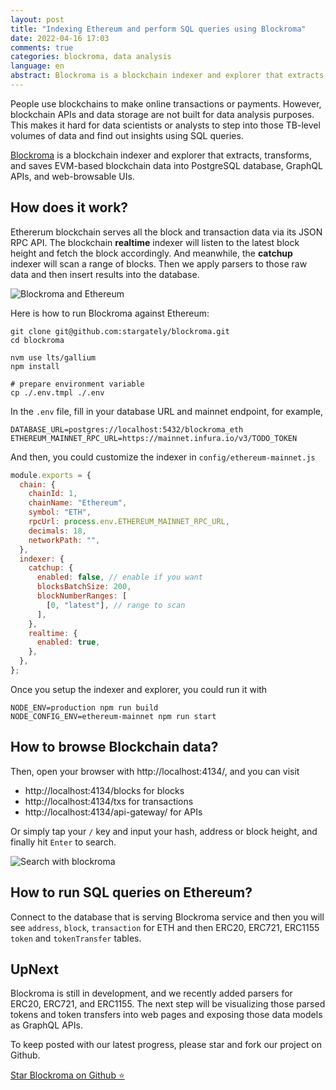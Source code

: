 ```yaml
---
layout: post
title: "Indexing Ethereum and perform SQL queries using Blockroma"
date: 2022-04-16 17:03
comments: true
categories: blockroma, data analysis
language: en
abstract: Blockroma is a blockchain indexer and explorer that extracts, transforms, and saves EVM-based blockchain data into PostgreSQL database, GraphQL APIs, and web-browsable UIs.
---
```


People use blockchains to make online transactions or payments. However, blockchain APIs and data storage are not built for data analysis purposes. This makes it hard for data scientists or analysts to step into those TB-level volumes of data and find out insights using SQL queries.

[Blockroma](https://blockroma.com) is a blockchain indexer and explorer that extracts, transforms, and saves EVM-based blockchain data into PostgreSQL database, GraphQL APIs, and web-browsable UIs.

## How does it work?

Ethererum blockchain serves all the block and transaction data via its JSON RPC API. The blockchain **realtime** indexer will listen to the latest block height and fetch the block accordingly. And meanwhile, the **catchup** indexer will scan a range of blocks. Then we apply parsers to those raw data and then insert results into the database.

![Blockroma and Ethereum](https://tp-misc.b-cdn.net/blockchain-explorer-architecture@2x.png)

Here is how to run Blockroma against Ethereum:

```
git clone git@github.com:stargately/blockroma.git
cd blockroma

nvm use lts/gallium
npm install

# prepare environment variable
cp ./.env.tmpl ./.env
```

In the `.env` file, fill in your database URL and mainnet endpoint, for example,

```shell
DATABASE_URL=postgres://localhost:5432/blockroma_eth
ETHEREUM_MAINNET_RPC_URL=https://mainnet.infura.io/v3/TODO_TOKEN
```

And then, you could customize the indexer in `config/ethereum-mainnet.js`

```js
module.exports = {
  chain: {
    chainId: 1,
    chainName: "Ethereum",
    symbol: "ETH",
    rpcUrl: process.env.ETHEREUM_MAINNET_RPC_URL,
    decimals: 18,
    networkPath: "",
  },
  indexer: {
    catchup: {
      enabled: false, // enable if you want
      blocksBatchSize: 200,
      blockNumberRanges: [
        [0, "latest"], // range to scan
      ],
    },
    realtime: {
      enabled: true,
    },
  },
};
```

Once you setup the indexer and explorer, you could run it with

```
NODE_ENV=production npm run build
NODE_CONFIG_ENV=ethereum-mainnet npm run start
```

## How to browse Blockchain data?

Then, open your browser with http://localhost:4134/, and you can visit

- http://localhost:4134/blocks for blocks
- http://localhost:4134/txs for transactions
- http://localhost:4134/api-gateway/ for APIs

Or simply tap your `/` key and input your hash, address or block height, and finally hit `Enter` to search.

![Search with blockroma](https://tp-misc.b-cdn.net/search-bar-blockroma.png)

## How to run SQL queries on Ethereum?

Connect to the database that is serving Blockroma service and then you will see `address`, `block`, `transaction` for ETH and then ERC20, ERC721, ERC1155 `token` and `tokenTransfer` tables.

## UpNext

Blockroma is still in development, and we recently added parsers for ERC20, ERC721, and ERC1155. The next step will be visualizing those parsed tokens and token transfers into web pages and exposing those data models as GraphQL APIs.

To keep posted with our latest progress, please star and fork our project on Github.

<a className="button button--large button--secondary button--block"
href="https://github.com/stargately/blockroma"
target="\_blank"
rel="noreferrer noopener"> Star Blockroma on Github ⭐️</a>
